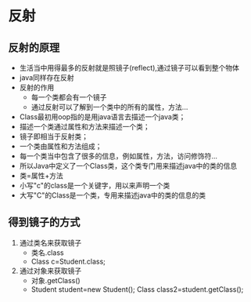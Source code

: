 # 反射

## 反射的原理

 * 生活当中用得最多的反射就是照镜子(reflect),通过镜子可以看到整个物体
 * java同样存在反射
 * 反射的作用
    * 每一个类都会有一个镜子
    * 通过反射可以了解到一个类中的所有的属性，方法...
 * Class最初用oop指的是用java语言去描述一个java类；
 * 描述一个类通过属性和方法来描述一个类；
 * 镜子即相当于反射类；
 * 一个类由属性和方法组成；
 * 每一个类当中包含了很多的信息，例如属性，方法，访问修饰符... 
 * 所以Java中定义了一个Class类，这个类专门用来描述java中的类的信息
 * 类=属性+方法
 * 小写"c"的class是一个关键字，用以来声明一个类
 * 大写"C"的Class是一个类，专用来描述java中的类的信息的类

 
 ## 得到镜子的方式

 1. 通过类名来获取镜子
    * 类名.class
    * Class c=Student.class;
 2. 通过对象来获取镜子
    * 对象.getClass()
    * Student student=new Student(); Class class2=student.getClass();





